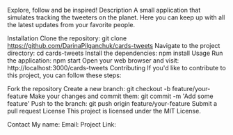 Explore, follow and be inspired!
Description
A small application that simulates tracking the  tweeters on the planet. Here you can keep up with all the latest updates from your favorite people.

Installation
Clone the repository: git clone https://github.com/DarinaPilganchuk/cards-tweets
Navigate to the project directory: cd cards-tweets
Install the dependencies: npm install
Usage
Run the application: npm start
Open your web browser and visit: http://localhost:3000/cards-tweets
Contributing
If you'd like to contribute to this project, you can follow these steps:

Fork the repository
Create a new branch: git checkout -b feature/your-feature
Make your changes and commit them: git commit -m 'Add some feature'
Push to the branch: git push origin feature/your-feature
Submit a pull request
License
This project is licensed under the MIT License.

Contact
My name: 
Email: 
Project Link: 
